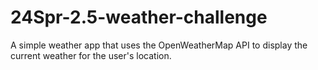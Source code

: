 # 24Spr-2.5-weather-challenge

A simple weather app that uses the OpenWeatherMap API to display the current weather for the user's location.